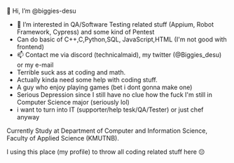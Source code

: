 👋 Hi, I’m @biggies-desu
- 👀 I’m interested in QA/Software Testing related stuff (Appium, Robot Framework, Cypress) and some kind of Pentest
- Can do basic of C++,C,Python,SQL, JavaScript,HTML (I'm not good with frontend)
- 📫 Contact me via discord (technicalmaid), my twitter (@Biggies_desu) or my e-mail
- Terrible suck ass at coding and math.
- Actually kinda need some help with coding stuff.
- A guy who enjoy playing games (bet i dont gonna make one)
- Serious Depression since I still have no clue how the fuck I'm still in Computer Science major (seriously lol)
- i want to turn into IT (supporter/help tesk/QA/Tester) or just chef anyway

Currently Study at Department of Computer and Information Science, Faculty of Applied Science (KMUTNB).

I using this place (my profile) to throw all coding related stuff here 😔 

<!---
biggies-desu/biggies-desu is a ✨ special ✨ repository because its `README.md` (this file) appears on your GitHub profile.
You can click the Preview link to take a look at your changes.
--->
